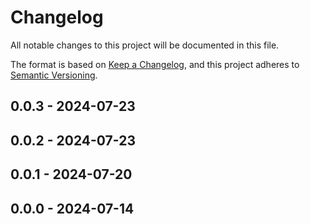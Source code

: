 # Changelog

All notable changes to this project will be documented in this file.

The format is based on [Keep a Changelog](https://keepachangelog.com/en/1.0.0/),
and this project adheres to [Semantic Versioning](https://semver.org/spec/v2.0.0.html).

## 0.0.3 - 2024-07-23

## 0.0.2 - 2024-07-23

## 0.0.1 - 2024-07-20

## 0.0.0 - 2024-07-14
